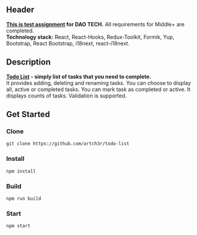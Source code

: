 ## Header
**[This is test assignment](https://drive.google.com/file/d/17i3HWkCW8OdvmczEcE2p3q-ljU-2sAWz/view) for DAO TECH.** All requirements for Middle+ are completed.  
**Technology stack:** React, React-Hooks, Redux-Toolkit, Formik, Yup, Bootstrap, React Bootstrap, i18next, react-i18next.

## Description
**[Todo List](https://artch3r-todo-list.vercel.app/) - simply list of tasks that you need to complete.**  
It provides adding, deleting and renaming tasks. You can choose to display all, active or completed tasks. You can mark task as completed or active. It displays counts of tasks. Validation is supported.

## Get Started

### Clone
```
git clone https://github.com/artch3r/todo-list
```

### Install
```
npm install
```

### Build
```
npm run build
```

### Start
```
npm start
```
